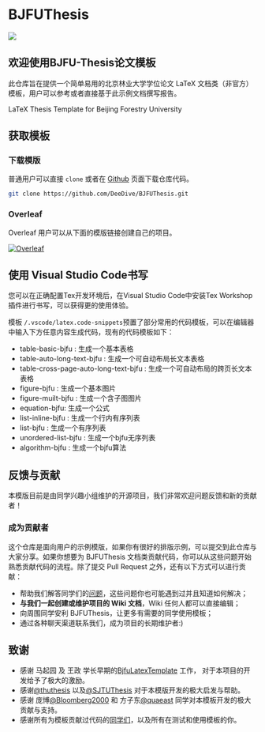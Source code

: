 # BJFUThesis
[![](https://img.shields.io/badge/BJFUThesis-v1.0.1-brightgreen.svg)](https://github.com/DeeDive/BJFUThesis)

## 欢迎使用BJFU-Thesis论文模板

此仓库旨在提供一个简单易用的北京林业大学学位论文 LaTeX 文档类（非官方）模板，用户可以参考或者直接基于此示例文档撰写报告。

LaTeX Thesis Template for Beijing Forestry University

## 获取模板

### 下载模版

普通用户可以直接 `clone` 或者在 [Github](https://github.com/DeeDive/BJFUThesis) 页面下载仓库代码。

```bash
git clone https://github.com/DeeDive/BJFUThesis.git
```

### Overleaf

Overleaf 用户可以从下面的模版链接创建自己的项目。

[![Overleaf](https://img.shields.io/badge/overleaf-BJFUThesis-brightgreen.svg)](https://www.overleaf.com/latex/templates/bjfuthesis-beijing-forestry-university-thesis-latex-template/hqfjrfjxswgn)

## 使用 Visual Studio Code书写

您可以在正确配置Tex开发环境后，在Visual Studio Code中安装Tex Workshop插件进行书写，可以获得更的使用体验。

模板 `/.vscode/latex.code-snippets`预置了部分常用的代码模板，可以在编辑器中输入下方任意内容生成代码，现有的代码模板如下：

- table-basic-bjfu : 生成一个基本表格
- table-auto-long-text-bjfu : 生成一个可自动布局长文本表格
- table-cross-page-auto-long-text-bjfu : 生成一个可自动布局的跨页长文本表格
- figure-bjfu : 生成一个基本图片
- figure-muilt-bjfu : 生成一个含子图图片
- equation-bjfu: 生成一个公式
- list-inline-bjfu : 生成一个行内有序列表
- list-bjfu : 生成一个有序列表
- unordered-list-bjfu : 生成一个bjfu无序列表
- algorithm-bjfu : 生成一个bjfu算法

## 反馈与贡献

本模版目前是由同学兴趣小组维护的开源项目，我们非常欢迎问题反馈和新的贡献者！

### 成为贡献者

这个仓库是面向用户的示例模版，如果你有很好的排版示例，可以提交到此仓库与大家分享。如果你想要为 BJFUThesis 文档类贡献代码，你可以从这些问题开始熟悉贡献代码的流程。除了提交 Pull Request 之外，还有以下方式可以进行贡献：

+ 帮助我们解答同学们的[问题](https://github.com/DeeDive/BJFUThesis/issues)，这些问题你也可能遇到过并且知道如何解决；
+ **与我们一起创建或维护项目的 Wiki 文档**，Wiki 任何人都可以直接编辑；
+ 向周围同学安利 BJFUThesis，让更多有需要的同学使用模板；
+ 通过各种聊天渠道联系我们，成为项目的长期维护者:)

## 致谢

* 感谢 马起园 及 王政 学长早期的[BjfuLatexTemplate](https://github.com/ufo5260987423/BjfuLatexTemplate) 工作， 对于本项目的开发给予了极大的激励。
* 感谢[@thuthesis](https://github.com/tuna/thuthesis) 以及[@SJTUThesis](https://github.com/sjtug/SJTUThesis) 对于本模版开发的极大启发与帮助。
* 感谢 庞博[@Bloomberg2000](https://github.com/Bloomberg2000) 和 方子东[@quaeast](https://github.com/quaeast/BjfuLatexTemplate) 同学对本模板开发的极大贡献与支持。
* 感谢所有为模板贡献过代码的[同学们](#)，以及所有在测试和使用模板的你。
